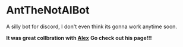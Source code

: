 # AntTheNotAIBot
A silly bot for discord, I don't even think its gonna work anytime soon.

__It was great collbration with [Alex](https://github.com/C0d3W1zzard)__
__Go check out his page!!!__
